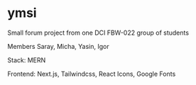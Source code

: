 # ymsi

Small forum project from one DCI FBW-022 group of students

Members  Saray, Micha, Yasin, Igor

Stack: MERN

Frontend: Next.js, Tailwindcss, React Icons, Google Fonts

